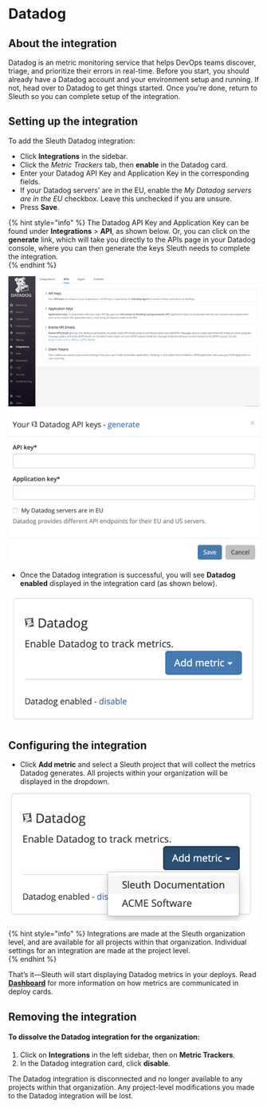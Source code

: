 # Datadog

## About the integration

Datadog is an metric monitoring service that helps DevOps teams discover, triage, and prioritize their errors in real-time. Before you start, you should already have a Datadog account and your environment setup and running. If not, head over to Datadog to get things started. Once you're done, return to Sleuth so you can complete setup of the integration. 

## Setting up the integration

To add the Sleuth Datadog integration:

* Click **Integrations** in the sidebar.
* Click the _Metric Trackers_ tab, then **enable** in the Datadog card.
* Enter your Datadog API Key and Application Key in the corresponding fields. 
* If your Datadog servers' are in the EU, enable the _My Datadog servers are in the EU_ checkbox. Leave this unchecked if you are unsure.  
* Press **Save**. 

{% hint style="info" %}
The Datadog API Key and Application Key can be found under **Integrations** &gt; **API**, as shown below. Or, you can click on the **generate** link, which will take you directly to the APIs page in your Datadog console, where you can then generate the keys Sleuth needs to complete the integration.  
{% endhint %}

 

![The API Keys section of the Datadog control panel](../../../.gitbook/assets/datadog.png)

![API and Application Key entry in Sleuth](../../../.gitbook/assets/datadog-integration-api-key.png)

* Once the Datadog integration is successful, you will see **Datadog enabled** displayed in the integration card \(as shown below\). 

![](../../../.gitbook/assets/datadog-enabled.png)

## Configuring the integration

* Click **Add metric** and select a Sleuth project that will collect the metrics Datadog generates. All projects within your organization will be displayed in the dropdown. 

![](../../../.gitbook/assets/datadog-enabled-metric-pick.png)

{% hint style="info" %}
Integrations are made at the Sleuth organization level, and are available for all projects within that organization. Individual settings for an integration are made at the project level.  
{% endhint %}

That’s it—Sleuth will start displaying Datadog metrics in your deploys. Read [**Dashboard**](../../../dashboard/) for more information on how metrics are communicated in deploy cards. 

## Removing the integration

#### To dissolve the **Datadog** integration for the organization: 

1. Click on **Integrations** in the left sidebar, then on **Metric Trackers**. 
2. In the Datadog integration card, click **disable**.

The Datadog integration is disconnected and no longer available to any projects within that organization. Any project-level modifications you made to the Datadog integration will be lost.

